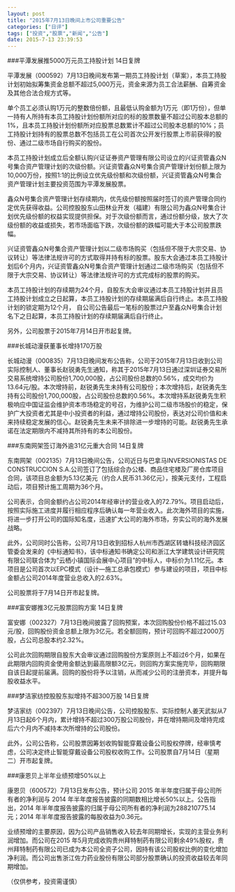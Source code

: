 ```yaml
---
layout: post
title: "2015年7月13日晚间上市公司重要公告"
categories: ["日评"]
tags: ["投资","股票","新闻","公告"]
date: 2015-7-13 23:39:53
---
```

###平潭发展推5000万元员工持股计划 14日复牌

平潭发展（000592）7月13日晚间发布第一期员工持股计划（草案），本员工持股计划初始拟筹集资金总额不超过5,000万元，资金来源为员工合法薪酬、自筹资金及其他合法合规方式等。

单个员工必须认购1万元的整数倍份额，且最低认购金额为1万元（即1万份），但单一持有人所持有本员工持股计划份额所对应的标的股票数量不超过公司股本总额的1%，且本员工持股计划份额所对应股票总数累计不超过公司股本总额的10%；员工持股计划持有的股票总数不包括员工在公司首次公开发行股票上市前获得的股份、通过二级市场自行购买的股份。

本员工持股计划成立后全额认购兴证证券资产管理有限公司设立的兴证资管鑫众N号集合资产管理计划的次级份额。兴证资管鑫众N号集合资产管理计划份额上限为10,000万份，按照1:1的比例设立优先级份额和次级份额，兴证资管鑫众N号集合资产管理计划主要投资范围为平潭发展股票。

鑫众N号集合资产管理计划存续期内，优先级份额按照届时签订的资产管理合同约定优先获得收益。公司控股股东山田林业开发（福建）有限公司为鑫众N号集合计划优先级份额的权益实现提供担保。对于次级份额而言，通过份额分级，放大了次级份额的收益或损失，若市场面临下跌，次级份额的跌幅可能大于本公司股票跌幅。

兴证资管鑫众N号集合资产管理计划以二级市场购买（包括但不限于大宗交易、协议转让）等法律法规许可的方式取得并持有标的股票。股东大会通过本员工持股计划后6个月内，兴证资管鑫众N号集合资产管理计划通过二级市场购买（包括但不限于大宗交易、协议转让）等法律法规许可的方式完成标的股票的购买。

本员工持股计划的存续期为24个月，自股东大会审议通过本员工持股计划并且员工持股计划成立之日起算，本员工持股计划的存续期届满后自行终止。本员工持股计划的锁定期为12个月， 自公司公告最后一笔标的股票过户至鑫众N号集合计划名下之日起算，本员工持股计划的存续期届满后自行终止。

另外，公司股票于2015年7月14日开市起复牌。

###长城动漫获董事长增持170万股

长城动漫（000835）7月13日晚间发布公告称，公司于2015年7月13日收到公司实际控制人、董事长赵锐勇先生通知，称其于2015年7月13日通过深圳证券交易所交易系统增持公司股份1,700,000股，占公司股份总数的0.56%，成交均价为13.64元/股。本次增持前，赵锐勇先生未持有公司股份；本次增持后，赵锐勇先生持有公司股份1,700,000股，占公司股份总数的0.56%。本次增持系赵锐勇先生积极响应中国证监会维护资本市场稳定的号召，为维护公司二级市场股价的稳定，保护广大投资者尤其是中小投资者的利益，通过增持公司股份，表达对公司价值和未来持续稳定发展的信心。赵锐勇先生未来不排除进一步增持的可能。赵锐勇先生承诺在法定期限内不减持其所持有的本公司股份。

###东南网架签订海外逾31亿元重大合同 14日复牌

东南网架（002135）7月13日晚间公告，公司近日与巴拿马INVERSIONISTAS DE CONSTRUCCION S.A.公司签订了包括综合办公楼、商品住宅楼及厂房仓库项目合同，该项目总金额为5.13亿美元（约合人民币31.36亿元），按美元支付，工程启动后，项目预计施工周期为36个月。

公司表示，合同金额约占公司2014年经审计的营业收入的72.79%。项目启动后，按照实际施工进度并履行相应程序后确认每一年营业收入。此次海外项目的实施，将进一步打开公司的国际知名度，迅速扩大公司的海外市场，夯实公司的海外发展战略。

此外，公司同时公告称，公司7月13日收到招标人杭州市西湖区转塘科技经济园区管委会发来的《中标通知书》，该中标通知书确定公司和浙江大学建筑设计研究院有限公司联合体为“云栖小镇国际会展中心项目”的中标人，中标价为1.11亿元。本项目是公司首次以EPC模式（设计—施工总承包模式）参与建设的项目，项目中标金额占公司2014年度营业总收入的2.63%。

公司股票将于7月14日开市起复牌。

###富安娜推3亿元股票回购方案 14日复牌

富安娜（002327）7月13日晚间披露了回购预案，本次回购股份价格不超过15.03元/股，回购股份资金总额上限为3亿元。若全额回购，预计可回购不超过2000万股，占公司总股本约2.32%。

公司此次回购期限自股东大会审议通过回购股份方案原则上不超过6个月，如果在此期限内回购资金使用金额达到最高限额3亿元，则回购方案实施完毕，回购期限自该日起提前届满。回购的股份将予以注销，从而减少公司的注册资本，并提升每股收益水平。

###梦洁家纺控股股东拟增持不超300万股 14日复牌

梦洁家纺（002397）7月13日晚间公告，公司控股股东、实际控制人姜天武拟从7月13日起6个月内，累计增持不超过300万股公司股份，并在增持期间及增持完成后六个月内不减持本次所增持的公司股份。

此外，公司公告称，公司股票因筹划收购智能穿戴设备公司股权停牌，经审慎考虑，公司决定终止智能穿戴设备公司股权收购工作。公司股票自7月14日（星期二）开市起复牌。

###康恩贝上半年业绩预增50%以上

康恩贝（600572）7月13日发布公告，预计公司 2015 年半年度归属于母公司所有者的净利润与 2014 年半年度报告披露的同期数相比增长50%以上。公告指出，2014 年半年度报告披露的归属于母公司所有者的净利润为288210775.14 元；2014 年半年度报告披露的每股收益为0.36元。

业绩预增的主要原因，因为公司产品销售收入较去年同期增长，实现的主营业务利润增加。而公司在2015 年5月完成收购贵州拜特制药有限公司剩余49%股权，贵州拜特制药有限公司已成为本公司全资子公司，因持有该公司股权比例的变化增加净利润。而公司出售浙江佐力药业股份有限公司部分股票确认的投资收益较去年同期增加。

（仅供参考，投资需谨慎）
